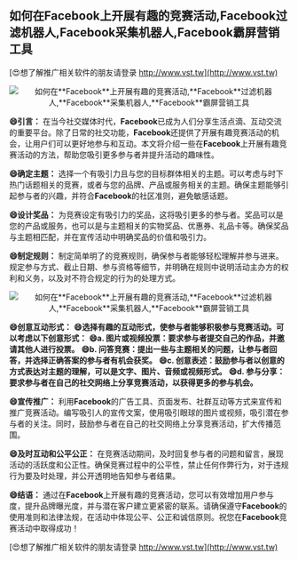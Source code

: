 ## **如何在**Facebook**上开展有趣的竞赛活动,**Facebook**过滤机器人,**Facebook**采集机器人,**Facebook**霸屏营销工具**

[😍想了解推广相关软件的朋友请登录 http://www.vst.tw](http://www.vst.tw)

 <center><img src="https://vst.tw/MP4/tuiguang/png/4.png" alt="如何在**Facebook**上开展有趣的竞赛活动,**Facebook**过滤机器人,**Facebook**采集机器人,**Facebook**霸屏营销工具"></center>

**😄引言：**
在当今社交媒体时代，**Facebook**已成为人们分享生活点滴、互动交流的重要平台。除了日常的社交功能，**Facebook**还提供了开展有趣竞赛活动的机会，让用户们可以更好地参与和互动。本文将介绍一些在**Facebook**上开展有趣竞赛活动的方法，帮助您吸引更多参与者并提升活动的趣味性。

**😄确定主题：**
选择一个有吸引力且与您的目标群体相关的主题。可以考虑与时下热门话题相关的竞赛，或者与您的品牌、产品或服务相关的主题。确保主题能够引起参与者的兴趣，并符合**Facebook**的社区准则，避免敏感话题。

**😄设计奖品：**
为竞赛设定有吸引力的奖品，这将吸引更多的参与者。奖品可以是您的产品或服务，也可以是与主题相关的实物奖品、优惠券、礼品卡等。确保奖品与主题相匹配，并在宣传活动中明确奖品的价值和吸引力。

**😄制定规则：**
制定简单明了的竞赛规则，确保参与者能够轻松理解并参与进来。规定参与方式、截止日期、参与资格等细节，并明确在规则中说明活动主办方的权利和义务，以及对不符合规定的行为的处理方式。

 <center><img src="https://vst.tw/MP4/tuiguang/png/8.png" alt="如何在**Facebook**上开展有趣的竞赛活动,**Facebook**过滤机器人,**Facebook**采集机器人,**Facebook**霸屏营销工具"></center>

**😄创意互动形式：**
**😄选择有趣的互动形式，使参与者能够积极参与竞赛活动。可以考虑以下创意形式：**
**😄a. 图片或视频投票：要求参与者提交自己的作品，并邀请其他人进行投票。**
**😄b. 问答竞赛：提出一些与主题相关的问题，让参与者回答，并选择正确答案的参与者有机会获奖。**
**😄c. 创意表述：鼓励参与者以创意的方式表达对主题的理解，可以是文字、图片、音频或视频形式。**
**😄d. 参与分享：要求参与者在自己的社交网络上分享竞赛活动，以获得更多的参与机会。**

**😄宣传推广：**
利用**Facebook**的广告工具、页面发布、社群互动等方式来宣传和推广竞赛活动。编写吸引人的宣传文案，使用吸引眼球的图片或视频，吸引潜在参与者的关注。同时，鼓励参与者在自己的社交网络上分享竞赛活动，扩大传播范围。

**😄及时互动和公平公正：**
在竞赛活动期间，及时回复参与者的问题和留言，展现活动的活跃度和公正性。确保竞赛过程中的公平性，禁止任何作弊行为，对于违规行为要及时处理，并公开透明地告知参与者结果。

**😄结语：**
通过在**Facebook**上开展有趣的竞赛活动，您可以有效增加用户参与度，提升品牌曝光度，并与潜在客户建立更紧密的联系。请确保遵守**Facebook**的使用准则和法律法规，在活动中体现公平、公正和诚信原则。祝您在**Facebook**竞赛活动中取得成功！

[😍想了解推广相关软件的朋友请登录 http://www.vst.tw](http://www.vst.tw)



